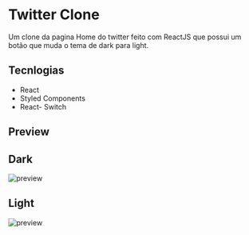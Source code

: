 # Twitter Clone

  Um clone da pagina Home do twitter feito com ReactJS que possui um botão que muda o tema de dark para light.
  
## Tecnlogias

  - React
  - Styled Components
  - React- Switch

## Preview

  ## Dark

  <img src="./assets/Preview.pn" alt="preview">


  ## Light


  <img src="./assets/Preview2.pn" alt="preview">
